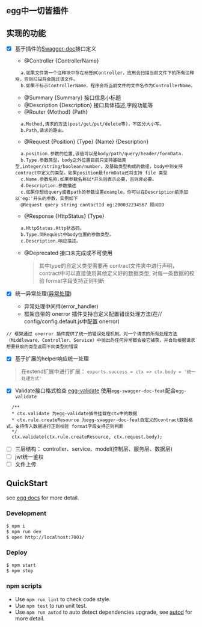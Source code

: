 ## egg中一切皆插件
## 实现的功能
- [x] 基于插件的[Swagger-doc](https://github.com/DG-Wangtao/egg-swagger-doc#readme)接⼝定义
  * @Controller {ControllerName}
  ```
    a.如果文件第一个注释块中存在标签@Controller，应用会扫描当前文件下的所有注释块，否则扫描将会跳过该文件。　　
    b.如果不标示ControllerName，程序会将当前文件的文件名作为ControllerName。
  ```
  * @Summary {Summary} 接口信息小标题
  * @Description {Description} 接口具体描述,字段功能等
  * @Router {Mothod} {Path}
  ```
    a.Mothod,请求的方法(post/get/put/delete等)，不区分大小写。
    b.Path,请求的路由。
  ```
  * @Request {Position} {Type} {Name} {Description}
  ```
    a.position.参数的位置,该值可以是body/path/query/header/formData.
    b.Type.参数类型，body之外位置目前只支持基础类型,integer/string/boolean/number，及基础类型构成的数组，body中则支持contract中定义的类型。如果position是formData还将支持 file 类型
    c.Name.参数名称.如果参数名称以*开头则表示必要，否则非必要。
    d.Description.参数描述
    c.如果你想给query或者path的参数设置example，你可以在Description前添加以'eg:'开头的参数，实例如下
    @Request query string contactId eg:200032234567 顾问ID
  ```
  * @Response {HttpStatus} {Type} 
  ```
    a.HttpStatus.Http状态码。
    b.Type.同Request中body位置的参数类型。
    c.Description.响应描述。
  ```
  * @Deprecated 接口未完成或不可使用
    > 其中type的自定义类型需要再  contract文件夹中进行声明，contract中可以直接使用其他定义好的数据类型; 对每一条数据的校验 format字段支持正则判断

- [x] 统一异常处理([异常处理](https://eggjs.org/zh-cn/core/error-handling.html))
  * 异常处理中间件(error_handler)
  * 框架自带的 onerror 插件支持自定义配置错误处理方法(在// config/config.default.js中配置 onerror)
```
// 框架通过 onerror 插件提供了统一的错误处理机制。对一个请求的所有处理方法
（Middleware、Controller、Service）中抛出的任何异常都会被它捕获，并自动根据请求想要获取的类型返回不同类型的错误
```
- [x] 基于扩展的helper响应统⼀处理
> 在extend扩展中进行扩展： `exports.success = ctx => ctx.body = '统一处理方式' `
- [x] Validate接⼝格式检查 [egg-validate](https://github.com/eggjs/egg-validate#readme) 使用`egg-swagger-doc-feat`配合`egg-validate` 
```
  /**
  * ctx.validate 为egg-validate插件挂载在ctx中的数据
  * ctx.rule.createResource 为egg-swagger-doc-feat自定义的contract数据格式，支持传入数据进行正则校验 format字段支持正则判断
  */
  ctx.validate(ctx.rule.createResource, ctx.request.body);
```
- [ ] 三层结构： controller、service、model(控制层、服务层、数据层)
- [ ] jwt统一鉴权
- [ ] 文件上传

## QuickStart

<!-- add docs here for user -->

see [egg docs][egg] for more detail.

### Development

```bash
$ npm i
$ npm run dev
$ open http://localhost:7001/
```

### Deploy

```bash
$ npm start
$ npm stop
```

### npm scripts

- Use `npm run lint` to check code style.
- Use `npm test` to run unit test.
- Use `npm run autod` to auto detect dependencies upgrade, see [autod](https://www.npmjs.com/package/autod) for more detail.


[egg]: https://eggjs.org